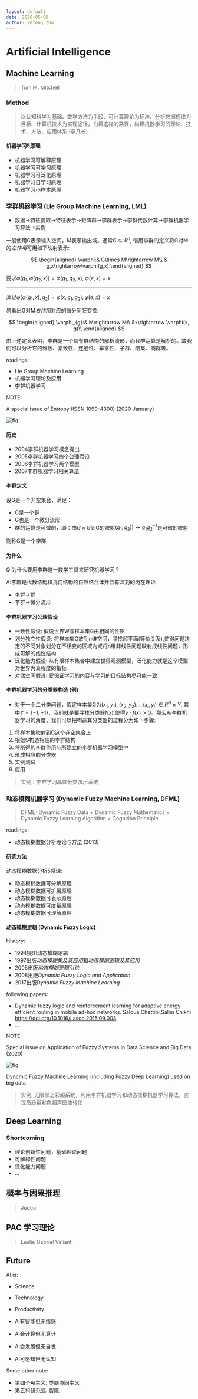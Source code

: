 ```yaml
---
layout: default
date: 2020-05-08
author: Zefeng Zhu
---
```


# Artificial Intelligence

## Machine Learning

> Tom M. Mitchell

### Method

> 以认知科学为基础、数学方法为手段、可计算理论为标准、分析数据规律为目标、计算机技术为实现途径，沿着这样的路径，构建机器学习的理论、技术、方法、应用体系 (李凡长)

#### 机器学习5原理

* 机器学习可解释原理
* 机器学习可学习原理
* 机器学习可泛化原理
* 机器学习自学习原理
* 机器学习小样本原理

### 李群机器学习 (Lie Group Machine Learning, LML)

* 数据->特征提取->特征表示->矩阵群->李群表示->李群代数计算->李群机器学习算法->实例

一般使用G表示输入空间，M表示输出域。通常$G\subseteq R^{n}$, 借用李群的定义将G对M的*左作用*可用如下映射表示:

$$
\begin{aligned}
    \varphi:& G\times M\rightarrow M\\
    & g,x\rightarrow\varphi(g,x)
\end{aligned}
$$

要求$\varphi(g_1,\varphi(g_2,x))=\varphi(g_1,g_2,x)$, $\varphi(e,x)=x$

---

满足$\varphi(\varphi(g_1,x),g_2)=\varphi(x,g_1,g_2),\varphi(e,x)=x$

易看出G对M*右作用*对应的微分同胚变换:

$$
\begin{aligned}
    \varphi_{g}:& M\rightarrow M\\
    &x\rightarrow \varphi(x, g)\\
\end{aligned}
$$

由上述定义表明，李群是一个具有群结构的解析流形，而且群运算是解析的。故我们可以分析它的维数、紧致性、连通性、幂零性、子群、陪集、商群等。


readings:

* Lie Group Machine Learning
* 机器学习理论及应用
* 李群机器学习

NOTE:

A special issue of Entropy (ISSN 1099-4300) (2020 January)

![fig](https://www.mdpi.com/img/journals/entropy-logo.png?78b1902e596e9c35)

#### 历史

* 2004李群机器学习概念提出
* 2005李群机器学习四个公理假设
* 2006李群机器学习两个模型
* 2007李群机器学习相关算法

#### 李群定义

设G是一个非空集合，满足：

* G是一个群
* G也是一个微分流形
* 群的运算是可微的，即：由$G\times G$到G的映射$(g_1,g_2)|\rightarrow g_{1}g_{2}^{-1}$是可微的映射

则称G是一个李群

#### 为什么

Q:为什么要用李群这一数学工具来研究机器学习？

A:李群是代数结构和几何结构的自然结合体并含有深刻的内在理论

* 李群->群
* 李群->微分流形

#### 李群机器学习公理假设

* 一致性假设: 假设世界W与样本集G由相同的性质
* 划分独立性假设: 将样本集G放到n维空间，寻找超平面(等价关系),使得问题决定的不同对象划分在不相变的区域内或将n维非线性问题映射成线性问题，形成可解的线性结构
* 泛化能力假设: 从有限样本集合中建立世界观测模型，泛化能力就是这个模型对世界为真程度的指标
* 对偶空间假设: 要保证学习的内容与学习的目标结构尽可能一致

#### 李群机器学习的分类器构造 (例)

* 对于一个二分类问题，假定样本集G为$(x_1,y_1),(x_2,y_2)\ldots,(x_l,y_l)\in R^{N}\times Y$, 其中$Y=\{-1,+1\}$，我们就是要寻找分类器$f(x)$,使得$y\cdot f(x)\gt0$。那么从李群机器学习的角度，我们可以把构造其分类器的过程分为如下步骤:

1. 将样本集映射到G这个非空集合上
2. 根据G构造相应的李群结构
3. 将所得的李群作用与所建立的李群机器学习模型中
4. 形成相应的分类器
5. 实例测试
6. 应用

> 实例：李群学习晶体分类演示系统

### 动态模糊机器学习 (Dynamic Fuzzy Machine Learning, DFML)

> DFML=Dynamic Fuzzy Data + Dynamic Fuzzy Mathematics + Dynamic Fuzzy Learning Algorithm + Cognition Principle

readings:

* 动态模糊数据分析理论与方法 (2013)

#### 研究方法

动态模糊数据分析5原理:

* 动态模糊数据可分解原理
* 动态模糊数据可扩展原理
* 动态模糊数据可表示原理
* 动态模糊数据可度量原理
* 动态模糊数据可理解原理

#### 动态模糊逻辑 (Dynamic Fuzzy Logic)

History:

* 1994提出动态模糊逻辑
* 1997出版*动态模糊集及其应用*和*动态模糊逻辑及其应用*
* 2005出版*动态模糊逻辑引论*
* 2008出版*Dynamic Fuzzy Logic and Application*
* 2017出版*Dynamic Fuzzy Machine Learning*

following papers:

* Dynamic fuzzy logic and reinforcement learning for adaptive energy efficient routing in mobile ad-hoc networks. Saloua Chettibi,Salim Chikhi <https://doi.org/10.1016/j.asoc.2015.09.003>
* ...

NOTE:

Special issue on Application of Fuzzy Systems in Data Science and Big Data (2020)

![fig](https://cis.ieee.org/images/files/template/cis-logo.png)

Dyncmic Fuzzy Machine Learning (including Fuzzy Deep Learning) used on big data

> 实例: 无限掌上彩超系统，利用李群机器学习和动态模糊机器学习算法，实现高质量彩色超声图像转化

## Deep Learning

### Shortcoming

* 理论创新性问题，基础理论问题
* 可解释性问题
* 泛化能力问题
* ...

## 概率与因果推理

> Judea 

## PAC 学习理论

> Leslie Gabriel Valiant

## Future

AI is:

* Science
* Technology
* Productivity

* AI有智能但无情感
* AI会计算但无算计
* AI会发展但无自发
* AI可感知但无认知

Some other note:

* 第四个AI主义: 类脑协同主义
* 第五科研范式: 智能